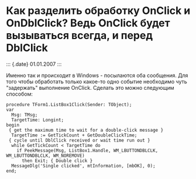Как разделить обработку OnClick и OnDblClick? Ведь OnClick будет вызываться всегда, и перед DblClick
====================================================================================================

::: {.date}
01.01.2007
:::

Именно так и происходит в Windows - посылаются оба сообщения. Для того
чтобы обработать только какое-то одно событие необходимо чуть
\"задержать\" выполнение OnClick. Сделать это можно следующим способом:

    procedure TForm1.ListBox1Click(Sender: TObject);
    var
      Msg: TMsg;
      TargetTime: Longint;
    begin
     { get the maximum time to wait for a double-click message }
      TargetTime := GetTickCount + GetDoubleClickTime;
     { cycle until DblClick received or wait time run out }
      while GetTickCount < TargetTime do
        if PeekMessage(Msg, ListBox1.Handle, WM_LBUTTONDBLCLK, WM_LBUTTONDBLCLK, WM_NOREMOVE)
          then Exit; { Double click }
      MessageDlg('Single clicked', mtInformation, [mbOK], 0);
    end;
